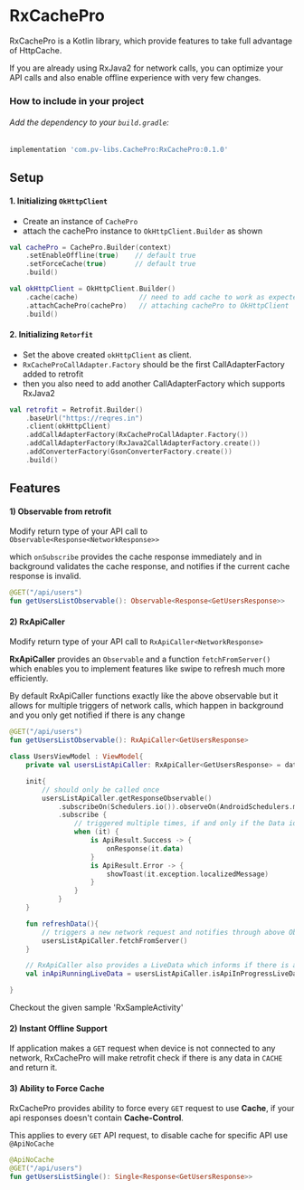 # RxCachePro

RxCachePro is a Kotlin library, which provide features to take full advantage of HttpCache.

If you are already using RxJava2 for network calls, you can optimize your API calls and also enable offline experience with very few changes.

### How to include in your project

###### Add the dependency to your `build.gradle`:

```groovy
implementation 'com.pv-libs.CachePro:RxCachePro:0.1.0'
```

Setup
---
#### 1. Initializing ``OkHttpClient``
 - Create an instance of ``CachePro``
 - attach the cachePro instance to ``OkHttpClient.Builder`` as shown
```kotlin
val cachePro = CachePro.Builder(context)
    .setEnableOffline(true)    // default true
    .setForceCache(true)       // default true
    .build()

val okHttpClient = OkHttpClient.Builder()
    .cache(cache)               // need to add cache to work as expected
    .attachCachePro(cachePro)   // attaching cachePro to OkHttpClient
    .build()
```

#### 2. Initializing ``Retorfit``
 - Set the above created ``okHttpClient`` as client.
 - ``RxCacheProCallAdapter.Factory`` should be the first CallAdapterFactory added to retrofit
 - then you also need to add another CallAdapterFactory which supports RxJava2
```kotlin
val retrofit = Retrofit.Builder()
    .baseUrl("https://reqres.in")
    .client(okHttpClient)
    .addCallAdapterFactory(RxCacheProCallAdapter.Factory())
    .addCallAdapterFactory(RxJava2CallAdapterFactory.create())
    .addConverterFactory(GsonConverterFactory.create())
    .build()
```

## Features

#### 1) Observable from retrofit 

Modify return type of your API call to ``Observable<Response<NetworkResponse>>``

which ``onSubscribe`` provides the cache response immediately and in background validates the cache response, and notifies if the current cache response is invalid.  
```kotlin
@GET("/api/users")
fun getUsersListObservable(): Observable<Response<GetUsersResponse>>
```

#### 2) RxApiCaller
Modify return type of your API call to ``RxApiCaller<NetworkResponse>``

**RxApiCaller** provides an ``Observable`` and a function ``fetchFromServer()`` which enables you to implement features like swipe to refresh much more efficiently.

By default RxApiCaller functions exactly like the above observable but it allows for multiple triggers of network calls, which happen in background and you only get notified if there is any change
  
```kotlin
@GET("/api/users")
fun getUsersListObservable(): RxApiCaller<GetUsersResponse>
```

```kotlin
class UsersViewModel : ViewModel{
    private val usersListApiCaller: RxApiCaller<GetUsersResponse> = dataManager.getUsersApiCaller()

    init{
        // should only be called once
        usersListApiCaller.getResponseObservable()
            .subscribeOn(Schedulers.io()).observeOn(AndroidSchedulers.mainThread())
            .subscribe {
                // triggered multiple times, if and only if the Data id modified
                when (it) {
                    is ApiResult.Success -> {
                        onResponse(it.data)
                    }
                    is ApiResult.Error -> {
                        showToast(it.exception.localizedMessage)
                    }
                }
            }
    }

    fun refreshData(){
        // triggers a new network request and notifies through above Observable if there is any change in data
        usersListApiCaller.fetchFromServer()
    }

    // RxApiCaller also provides a LiveData which informs if there is any network request currently running in background.
    val inApiRunningLiveData = usersListApiCaller.isApiInProgressLiveData

}
```
Checkout the given sample 'RxSampleActivity'

#### 2) Instant Offline Support
If application makes a ``GET`` request when device is not connected to any network, RxCachePro will make retrofit check if there is any data in ``CACHE`` and return it.  


#### 3) Ability to Force Cache
RxCachePro provides ability to force every ``GET`` request to use **Cache**, if your api responses doesn't contain **Cache-Control**.

This applies to every ``GET`` API request, to disable cache for specific API use ``@ApiNoCache`` 
```kotlin
@ApiNoCache
@GET("/api/users")
fun getUsersListSingle(): Single<Response<GetUsersResponse>>
```




